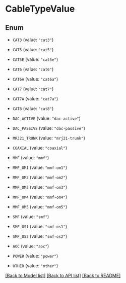 # CableTypeValue

## Enum


* `CAT3` (value: `"cat3"`)

* `CAT5` (value: `"cat5"`)

* `CAT5E` (value: `"cat5e"`)

* `CAT6` (value: `"cat6"`)

* `CAT6A` (value: `"cat6a"`)

* `CAT7` (value: `"cat7"`)

* `CAT7A` (value: `"cat7a"`)

* `CAT8` (value: `"cat8"`)

* `DAC_ACTIVE` (value: `"dac-active"`)

* `DAC_PASSIVE` (value: `"dac-passive"`)

* `MRJ21_TRUNK` (value: `"mrj21-trunk"`)

* `COAXIAL` (value: `"coaxial"`)

* `MMF` (value: `"mmf"`)

* `MMF_OM1` (value: `"mmf-om1"`)

* `MMF_OM2` (value: `"mmf-om2"`)

* `MMF_OM3` (value: `"mmf-om3"`)

* `MMF_OM4` (value: `"mmf-om4"`)

* `MMF_OM5` (value: `"mmf-om5"`)

* `SMF` (value: `"smf"`)

* `SMF_OS1` (value: `"smf-os1"`)

* `SMF_OS2` (value: `"smf-os2"`)

* `AOC` (value: `"aoc"`)

* `POWER` (value: `"power"`)

* `OTHER` (value: `"other"`)


[[Back to Model list]](../README.md#documentation-for-models) [[Back to API list]](../README.md#documentation-for-api-endpoints) [[Back to README]](../README.md)


